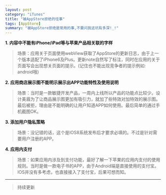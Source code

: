 ```yaml
---
layout: post
category: "iTunes"
title: "被AppStore拒绝的往事"
tags: [AppStore]
summary: "被AppStore拒绝是常用的事,不要问我这坑有多深!_!"
---
```

 **1. 内容中不能有iPhone/iPad等与苹果产品相关联的字样**
>场景：应用关于页面使用webView获取了AppStore的更新日志，由于上一个版本适配了iPhone6及Plus。更新note自然写了标注，同时在应用的关于页面写会出现想关页面的提示。(记住也不能出现竞争者的提示例如: android哦)

 **2. 应用商店展示图不能明示展示出APP功能特性及使用说明**
>场景：当时是一款敏捷开发产品，一周内上线所以产品的功能点比较少。设计美眉为了让商品展示图更加有吸引力，就加了些特效对加特效的展示图。最后被拒，理由是不能明确的让用户知道APP如何使用。最后简单的通过手机截图OK。

 **3. 添加用户隐私策略**
 >场景：没记错的话，这个是IOS8系统发布后才要求必填的。不过是针对需要用户注册的APP。

 **4. 应用内支付**
>场景：如果应用内涉及到支付功能，最好了解一下苹果的应用内支付的使用规则。当时是做一款电子书的APP，由于Android端是直接使用的支付宝。IOS并没有多考虑，也直接接入了支付宝，后果可想而知。

-----
> 持续更新
